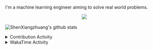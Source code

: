 I'm a machine learning engineer aiming to solve real world problems.


<p align="center"> 
  <img src="https://profile-counter.glitch.me/shenxiangzhuang/count.svg" />
</p>

<img
  src="https://github-readme-stats-git-masterrstaa-rickstaa.vercel.app/api?username=shenxiangzhuang&count_private=true&show_icons=true&theme=light&line_height=16&card_width=700"
  alt="ShenXiangzhuang's github stats"
/>


<details>
  <summary>Contribution Activity</summary>
<img src="https://github-profile-summary-cards.vercel.app/api/cards/profile-details?username=shenxiangzhuang&theme=nord_bright" alt="profile" width="80%">
</details>



<details>
  <summary>WakaTime Activity</summary>
  

<img
  src="https://github.com/shenxiangzhuang/shenxiangzhuang/blob/master/images/stat.svg"
  alt="Xiangzhuang Shen's WakaTime Activity" width="80%" height=180
/>
</details>

<!-- [![Top Langs](https://github-readme-stats.vercel.app/api/top-langs/?username=shenxiangzhuang&layout=compact&theme=highcontrast&card_width=240)](https://github.com/anuraghazra/github-readme-stats) -->



<!--
**shenxiangzhuang/shenxiangzhuang** is a ✨ _special_ ✨ repository because its `README.md` (this file) appears on your GitHub profile.

Here are some ideas to get you started:

- 🔭 I’m currently working on ...
- 🌱 I’m currently learning ...
- 👯 I’m looking to collaborate on ...
- 🤔 I’m looking for help with ...
- 💬 Ask me about ...
- 📫 How to reach me: ...
- 😄 Pronouns: ...
- ⚡ Fun fact: ...
-->

